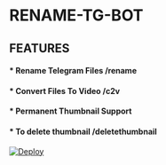 # RENAME-TG-BOT

## FEATURES
####   * Rename Telegram Files /rename
####   * Convert Files To Video /c2v
####   * Permanent Thumbnail Support
####   * To delete thumbnail /deletethumbnail

[![Deploy](https://www.herokucdn.com/deploy/button.svg)](https://www.heroku.com/deploy?template=https://github.com/Clinton-Abraham/RENAME-X-BOT)
